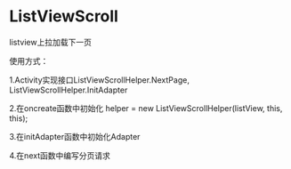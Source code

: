 # ListViewScroll
listview上拉加载下一页

使用方式：

1.Activity实现接口ListViewScrollHelper.NextPage, ListViewScrollHelper.InitAdapter

2.在oncreate函数中初始化
helper = new ListViewScrollHelper(listView, this, this);

3.在initAdapter函数中初始化Adapter

4.在next函数中编写分页请求
